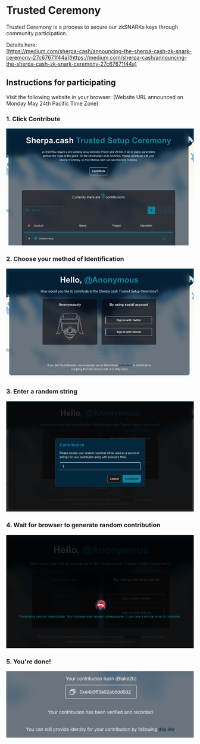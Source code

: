 # Trusted Ceremony

Trusted Ceremony is a process to secure our zkSNARKs keys through community participation.  
  
Details here:  
[https://medium.com/sherpa-cash/announcing-the-sherpa-cash-zk-snark-ceremony-27c67671f44a](https://medium.com/sherpa-cash/announcing-the-sherpa-cash-zk-snark-ceremony-27c67671f44a)

## Instructions for participating

Visit the following website in your browser: \(Website URL announced on Monday May 24th Pacific Time Zone\)

### 1. Click Contribute

![1. Click Contribute](../../.gitbook/assets/screen-shot-2021-05-20-at-11.53.37-pm.png)

### 2. Choose your method of Identification

![2. Choose your method of identification](../../.gitbook/assets/screen-shot-2021-05-20-at-11.46.18-pm.png)

### 3. Enter a random string

![3. Enter a random string for entropy](../../.gitbook/assets/screen-shot-2021-05-20-at-11.46.24-pm.png)

### 4. Wait for browser to generate random contribution

![4. Wait for browser to generate random contribution](../../.gitbook/assets/screen-shot-2021-05-20-at-11.54.40-pm.png)

### 5. You're done!

![5. You&apos;re done!](../../.gitbook/assets/screen-shot-2021-05-20-at-11.56.31-pm.png)

